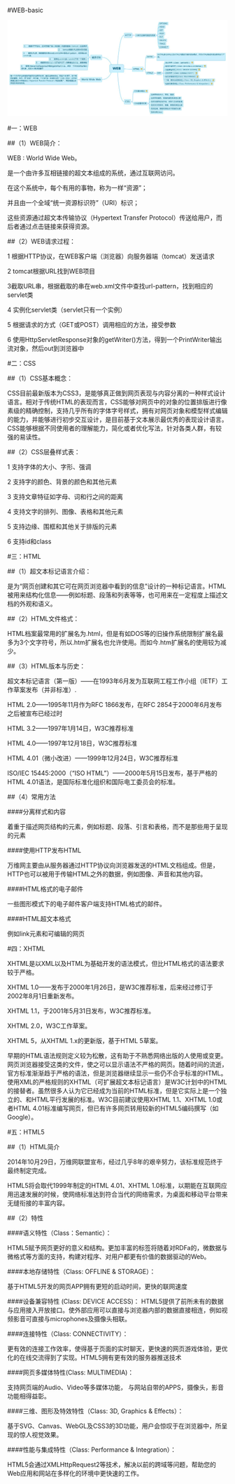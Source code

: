 #WEB-basic


![web](/WEB.jpg)



#一：WEB

##（1）WEB简介：

WEB : World Wide Web。

是一个由许多互相链接的超文本组成的系统，通过互联网访问。


在这个系统中，每个有用的事物，称为一样“资源”；


并且由一个全域“统一资源标识符”（URI）标识；


这些资源通过超文本传输协议（Hypertext Transfer Protocol）传送给用户，而后者通过点击链接来获得资源。

##（2）WEB请求过程：

1 根据HTTP协议，在WEB客户端（浏览器）向服务器端（tomcat）发送请求

2 tomcat根据URL找到WEB项目

3截取URL串，根据截取的串在web.xml文件中查找url-pattern，找到相应的servlet类

4 实例化servlet类（servlet只有一个实例）

5 根据请求的方式（GET或POST）调用相应的方法，接受参数

6 使用HttpServletResponse对象的getWriter()方法，得到一个PrintWriter输出流对象，然后out到浏览器中

#二：CSS

##（1）CSS基本概念：

CSS目前最新版本为CSS3，是能够真正做到网页表现与内容分离的一种样式设计语言。相对于传统HTML的表现而言，CSS能够对网页中的对象的位置排版进行像素级的精确控制，支持几乎所有的字体字号样式，拥有对网页对象和模型样式编辑的能力，并能够进行初步交互设计，是目前基于文本展示最优秀的表现设计语言。CSS能够根据不同使用者的理解能力，简化或者优化写法，针对各类人群，有较强的易读性。

##（2）CSS层叠样式表：

1 支持字体的大小、字形、强调

2 支持字的颜色、背景的颜色和其他元素

3 支持文章特征如字母、词和行之间的距离

4 支持文字的排列、图像、表格和其他元素

5 支持边缘、围框和其他关于排版的元素

6 支持id和class


#三：HTML

##（1）超文本标记语言介绍：

是为“网页创建和其它可在网页浏览器中看到的信息”设计的一种标记语言。HTML被用来结构化信息——例如标题、段落和列表等等，也可用来在一定程度上描述文档的外观和语义。

##（2）HTML文件格式：

HTML档案最常用的扩展名为.html，但是有如DOS等的旧操作系统限制扩展名最多为3个文字符号，所以.htm扩展名也允许使用。而如今.htm扩展名的使用较为减少。

##（3）HTML版本与历史：

超文本标记语言（第一版）——在1993年6月发为互联网工程工作小组（IETF）工作草案发布（并非标准）.

HTML 2.0——1995年11月作为RFC 1866发布，在RFC 2854于2000年6月发布之后被宣布已经过时

HTML 3.2——1997年1月14日，W3C推荐标准

HTML 4.0——1997年12月18日，W3C推荐标准

HTML 4.01（微小改进）——1999年12月24日，W3C推荐标准

ISO/IEC 15445:2000（“ISO HTML”）——2000年5月15日发布，基于严格的HTML 4.01语法，是国际标准化组织和国际电工委员会的标准。

##（4）常用方法

####分离样式和内容

着重于描述网页结构的元素，例如标题、段落、引言和表格，而不是那些用于呈现的元素

####使用HTTP发布HTML

万维网主要由从服务器通过HTTP协议向浏览器发送的HTML文档组成。但是，HTTP也可以被用于传输HTML之外的数据，例如图像、声音和其他内容。

####HTML格式的电子邮件

一些图形模式下的电子邮件客户端支持HTML格式的邮件。

####HTML超文本格式

例如link元素和可编辑的网页

#四：XHTML

XHTML是以XML以及HTML为基础开发的语法模式，但比HTML格式的语法要求较于严格。

XHTML 1.0——发布于2000年1月26日，是W3C推荐标准，后来经过修订于2002年8月1日重新发布。

XHTML 1.1，于2001年5月31日发布，W3C推荐标准。

XHTML 2.0，W3C工作草案。

XHTML 5，从XHTML 1.x的更新版，基于HTML 5草案。

早期的HTML语法规则定义较为松散，这有助于不熟悉网络出版的人使用或变更。网页浏览器接受这类的文件，使之可以显示语法不严格的网页。随着时间的流逝，官方标准渐渐趋于严格的语法，但是浏览器继续显示一些仍不合乎标准的HTML。使用XML的严格规则的XHTML（可扩展超文本标记语言）是W3C计划中的HTML的接替者。虽然很多人认为它已经成为当前的HTML标准，但是它实际上是一个独立的、和HTML平行发展的标准。W3C目前建议使用XHTML 1.1、XHTML 1.0或者HTML 4.01标准编写网页，但已有许多网页转用较新的HTML5编码撰写（如Google）。


#五：HTML5

##（1）HTML简介

2014年10月29日，万维网联盟宣布，经过几乎8年的艰辛努力，该标准规范终于最终制定完成。

HTML5将会取代1999年制定的HTML 4.01、XHTML 1.0标准，以期能在互联网应用迅速发展的时候，使网络标准达到符合当代的网络需求，为桌面和移动平台带来无缝衔接的丰富内容。

##（2）特性

####语义特性（Class：Semantic）：

HTML5赋予网页更好的意义和结构。更加丰富的标签将随着对RDFa的，微数据与微格式等方面的支持，构建对程序、对用户都更有价值的数据驱动的Web。

####本地存储特性（Class: OFFLINE & STORAGE）：

基于HTML5开发的网页APP拥有更短的启动时间，更快的联网速度

####设备兼容特性 (Class: DEVICE ACCESS)：
HTML5提供了前所未有的数据与应用接入开放接口。使外部应用可以直接与浏览器内部的数据直接相连，例如视频影音可直接与microphones及摄像头相联。

####连接特性（Class: CONNECTIVITY）：

更有效的连接工作效率，使得基于页面的实时聊天，更快速的网页游戏体验，更优化的在线交流得到了实现。HTML5拥有更有效的服务器推送技术

####网页多媒体特性(Class: MULTIMEDIA)：

支持网页端的Audio、Video等多媒体功能， 与网站自带的APPS，摄像头，影音功能相得益彰。

####三维、图形及特效特性（Class: 3D, Graphics & Effects）：

基于SVG、Canvas、WebGL及CSS3的3D功能，用户会惊叹于在浏览器中，所呈现的惊人视觉效果。

####性能与集成特性（Class: Performance & Integration）：

HTML5会通过XMLHttpRequest2等技术，解决以前的跨域等问题，帮助您的Web应用和网站在多样化的环境中更快速的工作。
